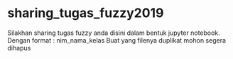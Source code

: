 # sharing_tugas_fuzzy2019
 Silakhan sharing tugas fuzzy anda disini dalam bentuk jupyter notebook.
 Dengan format : nim_nama_kelas
Buat yang filenya duplikat mohon segera dihapus
